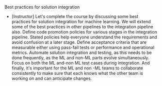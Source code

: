 Best practices for solution integration
- [Instructor] Let's complete the course by discussing some best practices for solution integration for machine learning. We will extend some of the best practices in other pipelines to the integration pipeline also. Define code promotion policies for various stages in the integration pipeline. Stated policies help everyone understand the requirements and avoid confusion at a later stage. Define acceptance criteria that are measurable either using pass-fail tests or performance and operational metrics. Automate solution integration and testing, as this needs to be done frequently, as the ML and non-ML parts evolve simultaneously. Focus on both the ML and-non ML test cases during integration. And finally, it's important for the ML and non -ML teams to collaborate consistently to make sure that each knows what the other team is working on and can anticipate changes.